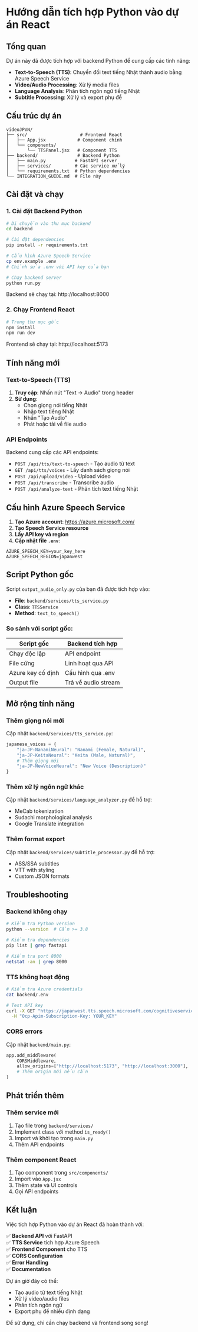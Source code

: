 # Hướng dẫn tích hợp Python vào dự án React

## Tổng quan

Dự án này đã được tích hợp với backend Python để cung cấp các tính năng:

- **Text-to-Speech (TTS)**: Chuyển đổi text tiếng Nhật thành audio bằng Azure Speech Service
- **Video/Audio Processing**: Xử lý media files
- **Language Analysis**: Phân tích ngôn ngữ tiếng Nhật
- **Subtitle Processing**: Xử lý và export phụ đề

## Cấu trúc dự án

```
videoJPVN/
├── src/                    # Frontend React
│   ├── App.jsx            # Component chính
│   └── components/
│       └── TTSPanel.jsx   # Component TTS
├── backend/               # Backend Python
│   ├── main.py           # FastAPI server
│   ├── services/         # Các service xử lý
│   └── requirements.txt  # Python dependencies
└── INTEGRATION_GUIDE.md  # File này
```

## Cài đặt và chạy

### 1. Cài đặt Backend Python

```bash
# Di chuyển vào thư mục backend
cd backend

# Cài đặt dependencies
pip install -r requirements.txt

# Cấu hình Azure Speech Service
cp env.example .env
# Chỉnh sửa .env với API key của bạn

# Chạy backend server
python run.py
```

Backend sẽ chạy tại: http://localhost:8000

### 2. Chạy Frontend React

```bash
# Trong thư mục gốc
npm install
npm run dev
```

Frontend sẽ chạy tại: http://localhost:5173

## Tính năng mới

### Text-to-Speech (TTS)

1. **Truy cập**: Nhấn nút "Text → Audio" trong header
2. **Sử dụng**: 
   - Chọn giọng nói tiếng Nhật
   - Nhập text tiếng Nhật
   - Nhấn "Tạo Audio"
   - Phát hoặc tải về file audio

### API Endpoints

Backend cung cấp các API endpoints:

- `POST /api/tts/text-to-speech` - Tạo audio từ text
- `GET /api/tts/voices` - Lấy danh sách giọng nói
- `POST /api/upload/video` - Upload video
- `POST /api/transcribe` - Transcribe audio
- `POST /api/analyze-text` - Phân tích text tiếng Nhật

## Cấu hình Azure Speech Service

1. **Tạo Azure account**: https://azure.microsoft.com/
2. **Tạo Speech Service resource**
3. **Lấy API key và region**
4. **Cập nhật file `.env`**:

```env
AZURE_SPEECH_KEY=your_key_here
AZURE_SPEECH_REGION=japanwest
```

## Script Python gốc

Script `output_audio_only.py` của bạn đã được tích hợp vào:

- **File**: `backend/services/tts_service.py`
- **Class**: `TTSService`
- **Method**: `text_to_speech()`

### So sánh với script gốc:

| Script gốc | Backend tích hợp |
|------------|------------------|
| Chạy độc lập | API endpoint |
| File cứng | Linh hoạt qua API |
| Azure key cố định | Cấu hình qua .env |
| Output file | Trả về audio stream |

## Mở rộng tính năng

### Thêm giọng nói mới

Cập nhật `backend/services/tts_service.py`:

```python
japanese_voices = {
    "ja-JP-NanamiNeural": "Nanami (Female, Natural)",
    "ja-JP-KeitaNeural": "Keita (Male, Natural)",
    # Thêm giọng mới
    "ja-JP-NewVoiceNeural": "New Voice (Description)"
}
```

### Thêm xử lý ngôn ngữ khác

Cập nhật `backend/services/language_analyzer.py` để hỗ trợ:
- MeCab tokenization
- Sudachi morphological analysis
- Google Translate integration

### Thêm format export

Cập nhật `backend/services/subtitle_processor.py` để hỗ trợ:
- ASS/SSA subtitles
- VTT with styling
- Custom JSON formats

## Troubleshooting

### Backend không chạy

```bash
# Kiểm tra Python version
python --version  # Cần >= 3.8

# Kiểm tra dependencies
pip list | grep fastapi

# Kiểm tra port 8000
netstat -an | grep 8000
```

### TTS không hoạt động

```bash
# Kiểm tra Azure credentials
cat backend/.env

# Test API key
curl -X GET "https://japanwest.tts.speech.microsoft.com/cognitiveservices/voices/list" \
  -H "Ocp-Apim-Subscription-Key: YOUR_KEY"
```

### CORS errors

Cập nhật `backend/main.py`:

```python
app.add_middleware(
    CORSMiddleware,
    allow_origins=["http://localhost:5173", "http://localhost:3000"],
    # Thêm origin mới nếu cần
)
```

## Phát triển thêm

### Thêm service mới

1. Tạo file trong `backend/services/`
2. Implement class với method `is_ready()`
3. Import và khởi tạo trong `main.py`
4. Thêm API endpoints

### Thêm component React

1. Tạo component trong `src/components/`
2. Import vào `App.jsx`
3. Thêm state và UI controls
4. Gọi API endpoints

## Kết luận

Việc tích hợp Python vào dự án React đã hoàn thành với:

✅ **Backend API** với FastAPI  
✅ **TTS Service** tích hợp Azure Speech  
✅ **Frontend Component** cho TTS  
✅ **CORS Configuration**  
✅ **Error Handling**  
✅ **Documentation**  

Dự án giờ đây có thể:
- Tạo audio từ text tiếng Nhật
- Xử lý video/audio files
- Phân tích ngôn ngữ
- Export phụ đề nhiều định dạng

Để sử dụng, chỉ cần chạy backend và frontend song song!
